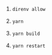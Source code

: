1.  ```sh
    direnv allow
    ```
2.  ```sh
    yarn
    ```

3.  ```sh
    yarn build
    ```

4.  ```sh
    yarn restart
    ```
